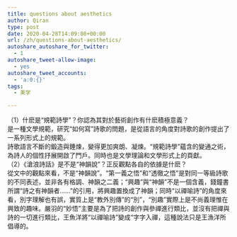 ```yaml
---
title: questions about aesthetics
author: Qiran
type: post
date: 2020-04-28T14:09:08+00:00
url: /zh/questions-about-aesthetics/
autoshare_autoshare_for_twitter:
  - 1
autoshare_tweet-allow-image:
  - yes
autoshare_tweet_accounts:
  - 'a:0:{}'
tags:
  - 美学

---
```

（1）什麽是“規範詩學”？你認為其對於藝術創作有什麽積極意義？  
是一種文學規範，研究“如何寫”詩歌的問題，是從語言的角度對詩歌的創作提出了一系列形式上的規範。  
詩歌語言不斷的鍛造與錘煉，變得更加爽朗、凝煉。“規範詩學”蘊含的變通之術，為詩人的個性抒展開啟了門戶。同時也是文學理論和文學形式上的頁獻。  
（2）《滄浪詩話》是不是“神韻說”？正反觀點各自的依據是什麽？  
從文中的觀點來看，不是“神韻說”。“第一義之悟”和“透徹之悟”是對同一等級詩歌的不同表述，並非各有格調、神韻之二義；“興趣”與“神韻”不是一個含義，錢鐘書所謂“詩之有神韻者……”的引用，將興趣置換成了神韻；同時“以禪喻詩”的角度來看，別字理解也有誤，實質上是“教外別傳”的“別”，“別趣”實際上是不尚義理惟在興致的趣味。嚴羽的“妙悟”主要是為了把詩的創作與參禪進行類比，並沒有把禪與詩的一切進行類比，王魚洋將“以禪喻詩”變成“字字入禪，這種說法只是王漁洋所倡導的。